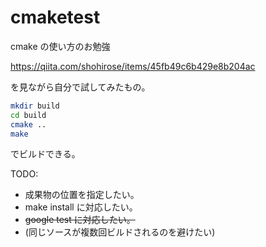 # cmaketest
cmake の使い方のお勉強

https://qiita.com/shohirose/items/45fb49c6b429e8b204ac

を見ながら自分で試してみたもの。

```zsh
mkdir build
cd build
cmake ..
make
```
でビルドできる。

TODO:
* 成果物の位置を指定したい。
* make install に対応したい。
* ~~google test に対応したい。~~
* (同じソースが複数回ビルドされるのを避けたい)
